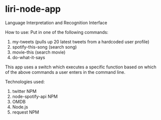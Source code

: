 # liri-node-app
Language Interpretation and Recognition Interface

How to use:
Put in one of the following commands:
1) my-tweets (pulls up 20 latest tweets from a hardcoded user profile)
2) spotify-this-song (search song)
3) movie-this (search movie)
4) do-what-it-says

This app uses a switch which executes a specific function based on which of the above commands a user enters in the command line.


Technologies used:
1) twitter NPM
2) node-spotify-api NPM
3) OMDB
4) Node.js
5) request NPM
